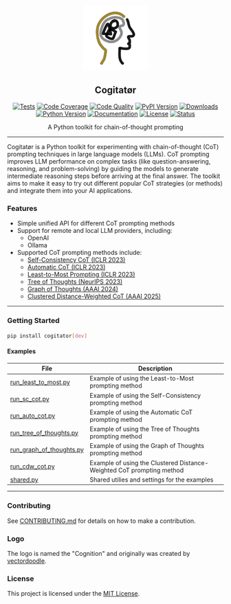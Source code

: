 <div align="center">
  <picture>
    <img alt="Cogitator Logo" src="logo.svg" height="30%" width="30%">
  </picture>
<br>

<h2>Cogitatør</h2>

[![Tests](https://img.shields.io/github/actions/workflow/status/habedi/cogitator/tests.yml?label=tests&style=flat&labelColor=555555&logo=github)](https://github.com/habedi/cogitator/actions/workflows/tests.yml)
[![Code Coverage](https://img.shields.io/codecov/c/github/habedi/cogitator?style=flat&labelColor=555555&logo=codecov)](https://codecov.io/gh/habedi/cogitator)
[![Code Quality](https://img.shields.io/codefactor/grade/github/habedi/cogitator?style=flat&labelColor=555555&logo=codefactor)](https://www.codefactor.io/repository/github/habedi/cogitator)
[![PyPI Version](https://img.shields.io/pypi/v/cogitator.svg?style=flat&labelColor=555555&logo=pypi)](https://pypi.org/project/cogitator/)
[![Downloads](https://img.shields.io/pypi/dm/cogitator.svg?style=flat&labelColor=555555&logo=pypi)](https://pypi.org/project/cogitator/)
[![Python Version](https://img.shields.io/badge/python-%3E=3.10-3776ab?style=flat&labelColor=555555&logo=python)](https://github.com/habedi/cogitator)
[![Documentation](https://img.shields.io/badge/docs-latest-3776ab?style=flat&labelColor=555555&logo=read-the-docs)](https://github.com/habedi/cogitator/blob/main/docs)
[![License](https://img.shields.io/badge/license-MIT-00acc1?style=flat&labelColor=555555&logo=open-source-initiative)](https://github.com/habedi/cogitator/blob/main/LICENSE)
[![Status](https://img.shields.io/badge/status-pre--release-orange?style=flat&labelColor=555555&logo=github)](https://github.com/habedi/cogitator)

A Python toolkit for chain-of-thought prompting

</div>

---

Cogitatør is a Python toolkit for experimenting with chain-of-thought (CoT) prompting techniques in large language
models (LLMs).
CoT prompting improves LLM performance on complex tasks (like question-answering, reasoning, and problem-solving)
by guiding the models to generate intermediate reasoning steps before arriving at the final answer.
The toolkit aims to make it easy to try out different popular CoT strategies (or methods) and integrate them
into your AI applications.

### Features

- Simple unified API for different CoT prompting methods
- Support for remote and local LLM providers, including:
    - OpenAI
    - Ollama
- Supported CoT prompting methods include:
    - [Self-Consistency CoT (ICLR 2023)](https://arxiv.org/abs/2203.11171)
    - [Automatic CoT (ICLR 2023)](https://arxiv.org/abs/2210.03493)
    - [Least-to-Most Prompting (ICLR 2023)](https://arxiv.org/abs/2205.10625)
    - [Tree of Thoughts (NeurIPS 2023)](https://arxiv.org/abs/2305.10601)
    - [Graph of Thoughts (AAAI 2024)](https://arxiv.org/abs/2308.09687)
    - [Clustered Distance-Weighted CoT (AAAI 2025)](https://arxiv.org/abs/2501.12226)

---

### Getting Started

```bash
pip install cogitator[dev]
```

#### Examples

| File                                                          | Description                                                           |
|---------------------------------------------------------------|-----------------------------------------------------------------------|
| [run_least_to_most.py](examples/run_least_to_most.py)         | Example of using the Least-to-Most prompting method                   |
| [run_sc_cot.py](examples/run_sc_cot.py)                       | Example of using the Self-Consistency prompting method                |
| [run_auto_cot.py](examples/run_auto_cot.py)                   | Example of using the Automatic CoT prompting method                   |
| [run_tree_of_thoughts.py](examples/run_tree_of_thoughts.py)   | Example of using the Tree of Thoughts prompting method                |
| [run_graph_of_thoughts.py](examples/run_graph_of_thoughts.py) | Example of using the Graph of Thoughts prompting method               |
| [run_cdw_cot.py](examples/run_cdw_cot.py)                     | Example of using the Clustered Distance-Weighted CoT prompting method |
| [shared.py](examples/shared.py)                               | Shared utilies and settings for the examples                          |

---

### Contributing

See [CONTRIBUTING.md](CONTRIBUTING.md) for details on how to make a contribution.

### Logo

The logo is named the "Cognition" and originally was created by
[vectordoodle](https://www.svgrepo.com/author/vectordoodle).

### License

This project is licensed under the [MIT License](LICENSE).
